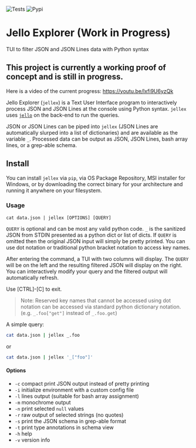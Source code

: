 ![Tests](https://github.com/kellyjonbrazil/jellex/workflows/Tests/badge.svg?branch=master)
![Pypi](https://img.shields.io/pypi/v/jellex.svg)

# Jello Explorer (Work in Progress)
TUI to filter JSON and JSON Lines data with Python syntax

## This project is currently a working proof of concept and is still in progress.

Here is a video of the current progress: https://youtu.be/lxfi9U6yzQk

Jello Explorer (`jellex`) is a Text User Interface program to interactively process JSON and JSON Lines at the console using Python syntax. `jellex` uses [`jello`](https://github.com/kellyjonbrazil/jello) on the back-end to run the queries.

JSON or JSON Lines can be piped into `jellex` (JSON Lines are automatically slurped into a list of dictionaries) and are available as the variable `_`. Processed data can be output as JSON, JSON Lines, bash array lines, or a grep-able schema.

## Install
You can install `jellex` via `pip`, via OS Package Repository, MSI installer for Windows, or by downloading the correct binary for your architecture and running it anywhere on your filesystem.

### Usage
```
cat data.json | jellex [OPTIONS] [QUERY]
``` 
`QUERY` is optional and can be most any valid python code. `_` is the sanitized JSON from STDIN presented as a python dict or list of dicts. If `QUERY` is omitted then the original JSON input will simply be pretty printed. You can use dot notation or traditional python bracket notation to access key names.

After entering the command, a TUI with two columns will display. The `QUERY` will be on the left and the resulting filtered JSON will display on the right. You can interactively modify your query and the filtered output will automatically refresh.

Use [CTRL]-[C] to exit.

> Note: Reserved key names that cannot be accessed using dot notation can be accessed via standard python dictionary notation. (e.g. `_.foo["get"]` instead of `_.foo.get`)


A simple query:
```bash
cat data.json | jellex _.foo
```
or
```bash
cat data.json | jellex '_["foo"]'
```

#### Options
- `-c` compact print JSON output instead of pretty printing
- `-i` initialize environment with a custom config file
- `-l` lines output (suitable for bash array assignment)
- `-m` monochrome output
- `-n` print selected `null` values
- `-r` raw output of selected strings (no quotes)
- `-s` print the JSON schema in grep-able format
- `-t` print type annotations in schema view
- `-h` help
- `-v` version info
